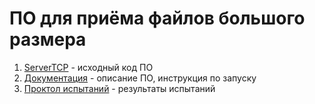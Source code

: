 # **ПО для приёма файлов большого размера**
1. [ServerTCP](https://github.com/sqwozname/ServerTCP/blob/main/src/server.cpp) - исходный код ПО
2. [Документация](https://github.com/sqwozname/ServerTCP/blob/main/documentation.docx) - описание ПО, инструкция по запуску
3. [Проктол испытаний](https://github.com/sqwozname/ServerTCP/blob/main/Tests.docx) - результаты испытаний
